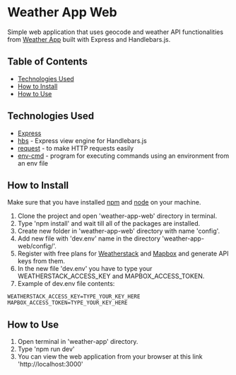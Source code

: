 # Weather App Web

Simple web application that uses geocode and weather API functionalities from [Weather App](https://github.com/GeorgiKeranov/nodejs-course-exercises/tree/master/weather-app) built with Express and Handlebars.js.

## Table of Contents

- [Technologies Used](#technologies-used)
- [How to Install](#how-to-install)
- [How to Use](#how-to-use)

## Technologies Used

- [Express](https://www.npmjs.com/package/express)
- [hbs](https://www.npmjs.com/package/hbs) - Express view engine for Handlebars.js
- [request](https://www.npmjs.com/package/request) - to make HTTP requests easily
- [env-cmd](https://www.npmjs.com/package/env-cmd) - program for executing commands using an environment from an env file

## How to Install

Make sure that you have installed [npm](https://www.npmjs.com/) and [node](https://nodejs.dev/) on your machine.

1. Clone the project and open 'weather-app-web' directory in terminal.
2. Type 'npm install' and wait till all of the packages are installed.
3. Create new folder in 'weather-app-web' directory with name 'config'.
4. Add new file with 'dev.env' name in the directory 'weather-app-web/config/'.
5. Register with free plans for [Weatherstack](https://weatherstack.com/) and [Mapbox](https://www.mapbox.com/) and generate API keys from them.
6. In the new file 'dev.env' you have to type your WEATHERSTACK_ACCESS_KEY and MAPBOX_ACCESS_TOKEN. 
7. Example of dev.env file contents:
```
WEATHERSTACK_ACCESS_KEY=TYPE_YOUR_KEY_HERE
MAPBOX_ACCESS_TOKEN=TYPE_YOUR_KEY_HERE
```

## How to Use

1. Open terminal in 'weather-app' directory.
2. Type 'npm run dev'
3. You can view the web application from your browser at this link 'http://localhost:3000'